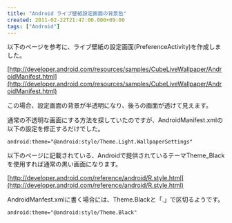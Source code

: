 ```yaml
---
title: "Android ライブ壁紙設定画面の背景色"
created: 2011-02-22T21:47:00.000+09:00
tags: ["Android"]
---
```

以下のページを参考に、ライブ壁紙の設定画面(PreferenceActivity)を作成しました。

[http://developer.android.com/resources/samples/CubeLiveWallpaper/AndroidManifest.html](http://developer.android.com/resources/samples/CubeLiveWallpaper/AndroidManifest.html)

この場合、設定画面の背景が半透明になり、後ろの画面が透けて見えます。

通常の不透明な画面にする方法を探していたのですが、AndroidManifest.xmlの以下の設定を修正するだけでした。

```
android:theme="@android:style/Theme.Light.WallpaperSettings"
```

以下のページに記載されている、Androidで提供されているテーマTheme\_Blackを使用すれば通常の黒い画面になります。

[http://developer.android.com/reference/android/R.style.html](http://developer.android.com/reference/android/R.style.html)

AndroidManfest.xmlに書く場合には、Theme.Blackと「.」で区切るようです。

```
android:theme="@android:style/Theme.Black"
```
